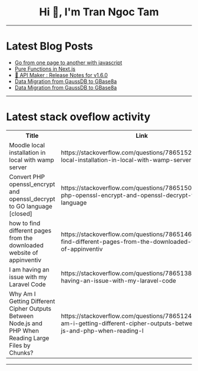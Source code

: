 <h1 align="center">Hi 👋, I'm Tran Ngoc Tam</h1>

---

# Latest Blog Posts 
<!-- BLOG-POST-LIST:START -->
- [Go from one page to another with javascript](https://dev.to/raz41/go-from-one-page-to-another-with-javascript-dil)
- [Pure Functions in Next.js](https://dev.to/sabermekki/pure-functions-in-nextjs-4ni4)
- [🚀 API Maker : Release Notes for v1.6.0](https://dev.to/apimaker/api-maker-release-notes-for-v160-5786)
- [Data Migration from GaussDB to GBase8a](https://dev.to/congcong/data-migration-from-gaussdb-to-gbase8a-8b7)
- [Data Migration from GaussDB to GBase8a](https://dev.to/congcong/data-migration-from-gaussdb-to-gbase8a-4dfc)
<!-- BLOG-POST-LIST:END -->

---

# Latest stack oveflow activity
<table>
  <tr><th>Title</th><th>Link</th></tr>
  <!-- STACKOVERFLOW:START --><tr><td>Moodle local installation in local with wamp server</td><td>https://stackoverflow.com/questions/78651525/moodle-local-installation-in-local-with-wamp-server</td></tr><tr><td>Convert PHP openssl_encrypt and openssl_decrypt to GO language [closed]</td><td>https://stackoverflow.com/questions/78651501/convert-php-openssl-encrypt-and-openssl-decrypt-to-go-language</td></tr><tr><td>how to find different pages from the downloaded website of appinventiv</td><td>https://stackoverflow.com/questions/78651468/how-to-find-different-pages-from-the-downloaded-website-of-appinventiv</td></tr><tr><td>I am having an issue with my Laravel Code</td><td>https://stackoverflow.com/questions/78651381/i-am-having-an-issue-with-my-laravel-code</td></tr><tr><td>Why Am I Getting Different Cipher Outputs Between Node.js and PHP When Reading Large Files by Chunks?</td><td>https://stackoverflow.com/questions/78651245/why-am-i-getting-different-cipher-outputs-between-node-js-and-php-when-reading-l</td></tr><!-- STACKOVERFLOW:END -->
</table>

---


